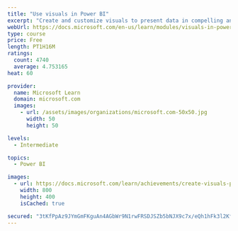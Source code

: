 ```yaml
---
title: "Use visuals in Power BI"
excerpt: "Create and customize visuals to present data in compelling and insightful ways."
webUrl: https://docs.microsoft.com/en-us/learn/modules/visuals-in-power-bi/
type: course
price: Free
length: PT1H16M
ratings:
  count: 4740
  average: 4.753165
heat: 60

provider:
  name: Microsoft Learn
  domain: microsoft.com
  images:
    - url: /assets/images/organizations/microsoft.com-50x50.jpg
      width: 50
      height: 50

levels:
  - Intermediate

topics:
  - Power BI

images:
  - url: https://docs.microsoft.com/learn/achievements/create-visuals-power-bi-desktop-social.png
    width: 800
    height: 400
    isCached: true

secured: "3tKfPpAz9JYmGmFKguAn4AGbWr9N1rwFRSDJSZb5bNJX9c7x/eQh1hFk3l2KfpNnGw1tgElGV4wXkv4CaTGULxzXXFHSfCrVl+2ImZRr+Jwido02yF0CDEVGZdWwNlSxkw7hbO+p2Jn9iMMs2/PSh1Yf574sQ09taPZyze/jQmcQSLiE8ldywDg7wz3WZX6zZoGtlfVs+KaJRe4EnO1RqLzsLAxATT+3S/dzFzehQTt/uZutairSR4EWcMcEbNHPdrB0E7V5nCCJA0nmfOLJBu1FQgMERjoM13IKvO7gpSHAnqLgDJJZmx7qMpTtOfo+prXp1HfNa5+HBuo9cqJGxv+af44sLBywha+FTx8005mvmGykqBpTjsNitEKgVFv5POiOyOjLCfXFYG5zMg2ovq/xb+pe20T+wwoqzyO4GY4=;fvkSslO0nY23Vv3j/bi5dA=="
---
```


